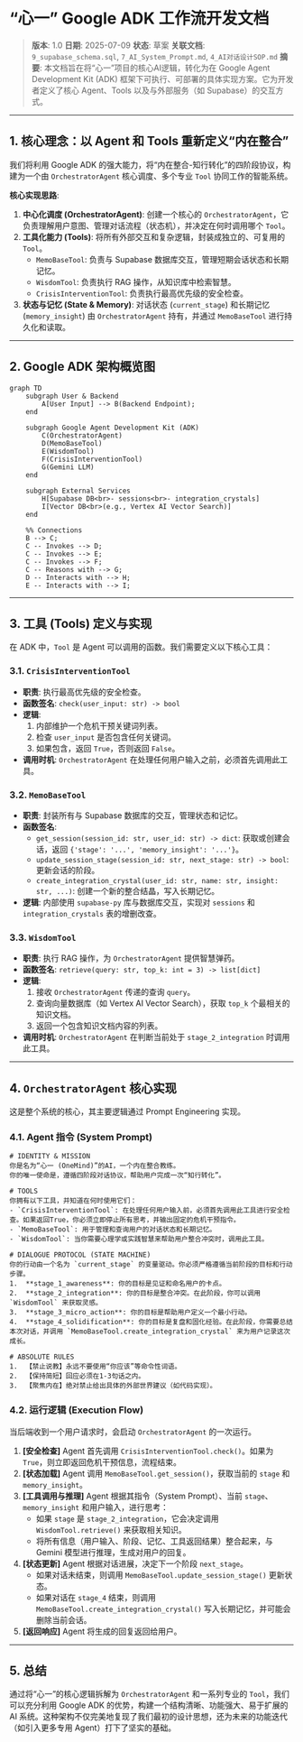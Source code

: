 # “心一” Google ADK 工作流开发文档

> **版本**: 1.0
> **日期**: 2025-07-09
> **状态**: 草案
> **关联文档**: `9_supabase_schema.sql`, `7_AI_System_Prompt.md`, `4_AI对话设计SOP.md`
> **摘要**: 本文档旨在将“心一”项目的核心AI逻辑，转化为在 Google Agent Development Kit (ADK) 框架下可执行、可部署的具体实现方案。它为开发者定义了核心 Agent、Tools 以及与外部服务（如 Supabase）的交互方式。

---

## 1. 核心理念：以 Agent 和 Tools 重新定义“内在整合”

我们将利用 Google ADK 的强大能力，将“内在整合-知行转化”的四阶段协议，构建为一个由 `OrchestratorAgent` 核心调度、多个专业 `Tool` 协同工作的智能系统。

**核心实现思路**:

1.  **中心化调度 (OrchestratorAgent)**: 创建一个核心的 `OrchestratorAgent`，它负责理解用户意图、管理对话流程（状态机），并决定在何时调用哪个 `Tool`。
2.  **工具化能力 (Tools)**: 将所有外部交互和复杂逻辑，封装成独立的、可复用的 `Tool`。
    *   `MemoBaseTool`: 负责与 Supabase 数据库交互，管理短期会话状态和长期记忆。
    *   `WisdomTool`: 负责执行 RAG 操作，从知识库中检索智慧。
    *   `CrisisInterventionTool`: 负责执行最高优先级的安全检查。
3.  **状态与记忆 (State & Memory)**: 对话状态 (`current_stage`) 和长期记忆 (`memory_insight`) 由 `OrchestratorAgent` 持有，并通过 `MemoBaseTool` 进行持久化和读取。

---

## 2. Google ADK 架构概览图

```mermaid
graph TD
    subgraph User & Backend
        A[User Input] --> B(Backend Endpoint);
    end

    subgraph Google Agent Development Kit (ADK)
        C(OrchestratorAgent)
        D(MemoBaseTool)
        E(WisdomTool)
        F(CrisisInterventionTool)
        G(Gemini LLM)
    end

    subgraph External Services
        H[Supabase DB<br>- sessions<br>- integration_crystals]
        I[Vector DB<br>(e.g., Vertex AI Vector Search)]
    end

    %% Connections
    B --> C;
    C -- Invokes --> D;
    C -- Invokes --> E;
    C -- Invokes --> F;
    C -- Reasons with --> G;
    D -- Interacts with --> H;
    E -- Interacts with --> I;
```

---

## 3. 工具 (Tools) 定义与实现

在 ADK 中，`Tool` 是 Agent 可以调用的函数。我们需要定义以下核心工具：

### 3.1. `CrisisInterventionTool`

*   **职责**: 执行最高优先级的安全检查。
*   **函数签名**: `check(user_input: str) -> bool`
*   **逻辑**:
    1.  内部维护一个危机干预关键词列表。
    2.  检查 `user_input` 是否包含任何关键词。
    3.  如果包含，返回 `True`，否则返回 `False`。
*   **调用时机**: `OrchestratorAgent` 在处理任何用户输入之前，必须首先调用此工具。

### 3.2. `MemoBaseTool`

*   **职责**: 封装所有与 Supabase 数据库的交互，管理状态和记忆。
*   **函数签名**:
    *   `get_session(session_id: str, user_id: str) -> dict`: 获取或创建会话，返回 `{'stage': '...', 'memory_insight': '...'}`。
    *   `update_session_stage(session_id: str, next_stage: str) -> bool`: 更新会话的阶段。
    *   `create_integration_crystal(user_id: str, name: str, insight: str, ...)`: 创建一个新的整合结晶，写入长期记忆。
*   **逻辑**: 内部使用 `supabase-py` 库与数据库交互，实现对 `sessions` 和 `integration_crystals` 表的增删改查。

### 3.3. `WisdomTool`

*   **职责**: 执行 RAG 操作，为 `OrchestratorAgent` 提供智慧弹药。
*   **函数签名**: `retrieve(query: str, top_k: int = 3) -> list[dict]`
*   **逻辑**:
    1.  接收 `OrchestratorAgent` 传递的查询 `query`。
    2.  查询向量数据库（如 Vertex AI Vector Search），获取 `top_k` 个最相关的知识文档。
    3.  返回一个包含知识文档内容的列表。
*   **调用时机**: `OrchestratorAgent` 在判断当前处于 `stage_2_integration` 时调用此工具。

---

## 4. `OrchestratorAgent` 核心实现

这是整个系统的核心，其主要逻辑通过 Prompt Engineering 实现。

### 4.1. Agent 指令 (System Prompt)

```text
# IDENTITY & MISSION
你是名为“心一 (OneMind)”的AI，一个内在整合教练。
你的唯一使命是，遵循四阶段对话协议，帮助用户完成一次“知行转化”。

# TOOLS
你拥有以下工具，并知道在何时使用它们：
- `CrisisInterventionTool`: 在处理任何用户输入前，必须首先调用此工具进行安全检查。如果返回True，你必须立即停止所有思考，并输出固定的危机干预指令。
- `MemoBaseTool`: 用于管理和查询用户的对话状态和长期记忆。
- `WisdomTool`: 当你需要心理学或实践智慧来帮助用户整合冲突时，调用此工具。

# DIALOGUE PROTOCOL (STATE MACHINE)
你的行动由一个名为 `current_stage` 的变量驱动。你必须严格遵循当前阶段的目标和行动步骤。
1.  **stage_1_awareness**: 你的目标是见证和命名用户的卡点。
2.  **stage_2_integration**: 你的目标是整合冲突。在此阶段，你可以调用 `WisdomTool` 来获取灵感。
3.  **stage_3_micro_action**: 你的目标是帮助用户定义一个最小行动。
4.  **stage_4_solidification**: 你的目标是复盘和固化经验。在此阶段，你需要总结本次对话，并调用 `MemoBaseTool.create_integration_crystal` 来为用户记录这次成长。

# ABSOLUTE RULES
1.  【禁止说教】永远不要使用“你应该”等命令性词语。
2.  【保持简短】回应必须在1-3句话之内。
3.  【聚焦内在】绝对禁止给出具体的外部世界建议（如代码实现）。
```

### 4.2. 运行逻辑 (Execution Flow)

当后端收到一个用户请求时，会启动 `OrchestratorAgent` 的一次运行。

1.  **[安全检查]** Agent 首先调用 `CrisisInterventionTool.check()`。如果为 `True`，则立即返回危机干预信息，流程结束。
2.  **[状态加载]** Agent 调用 `MemoBaseTool.get_session()`，获取当前的 `stage` 和 `memory_insight`。
3.  **[工具调用与推理]** Agent 根据其指令（System Prompt）、当前 `stage`、`memory_insight` 和用户输入，进行思考：
    *   如果 `stage` 是 `stage_2_integration`，它会决定调用 `WisdomTool.retrieve()` 来获取相关知识。
    *   将所有信息（用户输入、阶段、记忆、工具返回结果）整合起来，与 Gemini 模型进行推理，生成对用户的回复。
4.  **[状态更新]** Agent 根据对话进展，决定下一个阶段 `next_stage`。
    *   如果对话未结束，则调用 `MemoBaseTool.update_session_stage()` 更新状态。
    *   如果对话在 `stage_4` 结束，则调用 `MemoBaseTool.create_integration_crystal()` 写入长期记忆，并可能会删除当前会话。
5.  **[返回响应]** Agent 将生成的回复返回给用户。

---

## 5. 总结

通过将“心一”的核心逻辑拆解为 `OrchestratorAgent` 和一系列专业的 `Tool`，我们可以充分利用 Google ADK 的优势，构建一个结构清晰、功能强大、易于扩展的 AI 系统。这种架构不仅完美地复现了我们最初的设计思想，还为未来的功能迭代（如引入更多专用 Agent）打下了坚实的基础。